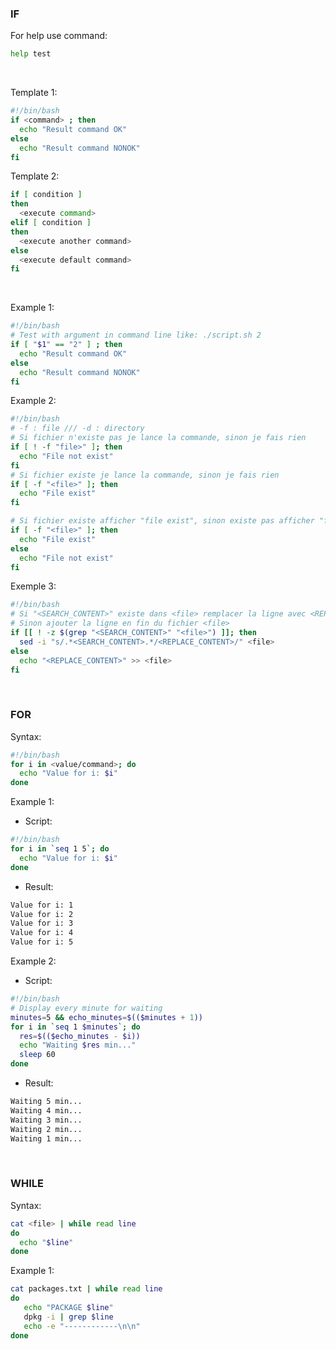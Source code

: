 ### IF

For help use command:
```bash
help test
```

<br/>

Template 1:
```bash
#!/bin/bash
if <command> ; then
  echo "Result command OK"
else
  echo "Result command NONOK"
fi
```

Template 2:
```bash
if [ condition ]
then
  <execute command>
elif [ condition ]
then
  <execute another command>
else
  <execute default command>
fi
```

<br>

Example 1:
```bash
#!/bin/bash
# Test with argument in command line like: ./script.sh 2
if [ "$1" == "2" ] ; then
  echo "Result command OK"
else
  echo "Result command NONOK"
fi
```

Example 2:
```bash
#!/bin/bash
# -f : file /// -d : directory
# Si fichier n'existe pas je lance la commande, sinon je fais rien
if [ ! -f "file>" ]; then
  echo "File not exist"
fi
# Si fichier existe je lance la commande, sinon je fais rien
if [ -f "<file>" ]; then
  echo "File exist"
fi

# Si fichier existe afficher "file exist", sinon existe pas afficher "file not exist"
if [ -f "<file>" ]; then
  echo "File exist"
else
  echo "File not exist"
fi
```

Exemple 3:
```bash
#!/bin/bash
# Si "<SEARCH_CONTENT>" existe dans <file> remplacer la ligne avec <REPLACE_CONTENT>
# Sinon ajouter la ligne en fin du fichier <file>
if [[ ! -z $(grep "<SEARCH_CONTENT>" "<file>") ]]; then
  sed -i "s/.*<SEARCH_CONTENT>.*/<REPLACE_CONTENT>/" <file>
else
  echo "<REPLACE_CONTENT>" >> <file>
fi
```

<br/>

### FOR

Syntax:
```bash
#!/bin/bash
for i in <value/command>; do
  echo "Value for i: $i"
done
```

Example 1:
- Script:
```bash
#!/bin/bash
for i in `seq 1 5`; do
  echo "Value for i: $i"
done
```
- Result:
```bash
Value for i: 1
Value for i: 2
Value for i: 3
Value for i: 4
Value for i: 5
```

Example 2:
- Script:
```bash
#!/bin/bash
# Display every minute for waiting
minutes=5 && echo_minutes=$(($minutes + 1))
for i in `seq 1 $minutes`; do
  res=$(($echo_minutes - $i))
  echo "Waiting $res min..."
  sleep 60
done
```
- Result:
```bash
Waiting 5 min...
Waiting 4 min...
Waiting 3 min...
Waiting 2 min...
Waiting 1 min...
```

<br/>

### WHILE

Syntax:
```bash
cat <file> | while read line
do
  echo "$line"
done
```

Example 1:
```bash
cat packages.txt | while read line
do
   echo "PACKAGE $line"
   dpkg -i | grep $line
   echo -e "------------\n\n"
done
```
